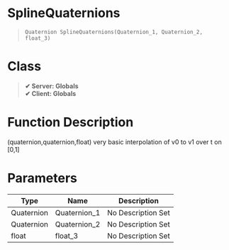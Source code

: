 # SplineQuaternions
> `Quaternion SplineQuaternions(Quaternion_1, Quaternion_2, float_3)`
# Class
> __✔ Server: Globals__  
> __✔ Client: Globals__  
# Function Description
(quaternion,quaternion,float) very basic interpolation of v0 to v1 over t on [0,1]
# Parameters
Type|Name|Description
--|--|--
Quaternion|Quaternion_1|No Description Set
Quaternion|Quaternion_2|No Description Set
float|float_3|No Description Set
